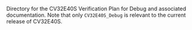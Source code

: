 Directory for the CV32E40S Verification Plan for Debug and associated documentation.   Note that only `CV32E40S_Debug` is relevant to the current release of CV32E40S.
